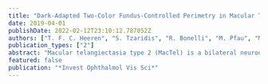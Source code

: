 ```yaml
---
title: "Dark-Adapted Two-Color Fundus-Controlled Perimetry in Macular Telangiectasia Type 2"
date: 2019-04-01
publishDate: 2022-02-12T23:10:12.787052Z
authors: ["T. F. C. Heeren", "S. Tzaridis", "R. Bonelli", "M. Pfau", "M. Fruttiger", "M. Okada", "C. Egan", "P. Charbel Issa", "F. G. Holz"]
publication_types: ["2"]
abstract: "Macular telangiectasia type 2 (MacTel) is a bilateral neurodegenerative disorder of the central macula. Previous findings indicated more functional impairment in low light conditions. We sought to further characterize retinal dysfunction using dark-adapted two-color fundus-controlled perimetry (\"scotopic microperimetry\"). Participants of the MacTel Natural History Observation Registry study and age-matched healthy controls underwent retinal imaging including dual wavelength autofluorescence macular pigment optical density (MPOD) measurement. Retinal sensitivity was assessed with scotopic microperimetry using cyan (505 nm) and red (627 nm). Disease was graded into classes of MPOD loss (0 to 3). For perimetry analysis, the differences of the mean sensitivities (MacTel minus controls) were compared at each test location and the results were aggregated to global indices. Thirty-four eyes (19 patients, mean age 62.2 years) were compared with 25 eyes (25 controls, mean age 61.5 years). Both cyan and red sensitivity were lower in MacTel. This was more pronounced at one- and three-degree eccentricity. Eyes with MPOD class 0 did not exhibit a functional deficit. Class 1 had impaired cyan, but normal red sensitivity. Class 2 and 3 behaved similarly and had impaired cyan and red sensitivity with a relatively higher cyan impairment. Rods might be compromised to a greater extent than cones. Linking to previous studies, our results might also hint toward (postreceptoral) dysfunction of the cone system in very early disease stages. Macular pigment loss and global perimetry indices seemed to reflect functional impairment and might be useful as adjunct measures for disease progression."
featured: false
publication: "*Invest Ophthalmol Vis Sci*"
---
```


